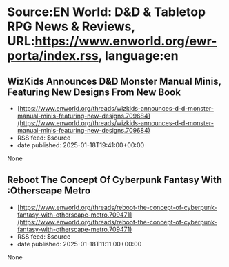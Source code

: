 # Source:EN World: D&D & Tabletop RPG News & Reviews, URL:https://www.enworld.org/ewr-porta/index.rss, language:en

## WizKids Announces D&D Monster Manual Minis, Featuring New Designs From New Book
 - [https://www.enworld.org/threads/wizkids-announces-d-d-monster-manual-minis-featuring-new-designs.709684](https://www.enworld.org/threads/wizkids-announces-d-d-monster-manual-minis-featuring-new-designs.709684)
 - RSS feed: $source
 - date published: 2025-01-18T19:41:00+00:00

None

## Reboot The Concept Of Cyberpunk Fantasy With :Otherscape Metro
 - [https://www.enworld.org/threads/reboot-the-concept-of-cyberpunk-fantasy-with-otherscape-metro.709471](https://www.enworld.org/threads/reboot-the-concept-of-cyberpunk-fantasy-with-otherscape-metro.709471)
 - RSS feed: $source
 - date published: 2025-01-18T11:11:00+00:00

None

